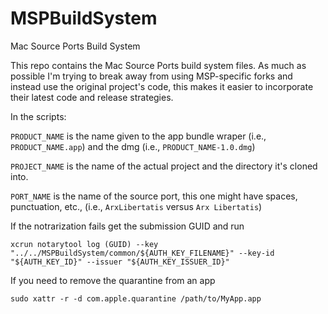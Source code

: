 # MSPBuildSystem
Mac Source Ports Build System

This repo contains the Mac Source Ports build system files. As much as possible I'm trying to break away from using MSP-specific forks and instead use the original project's code, this makes it easier to incorporate their latest code and release strategies. 

In the scripts:

`PRODUCT_NAME` is the name given to the app bundle wraper (i.e., `PRODUCT_NAME.app`) and the dmg (i.e., `PRODUCT_NAME-1.0.dmg`)

`PROJECT_NAME` is the name of the actual project and the directory it's cloned into. 

`PORT_NAME` is the name of the source port, this one might have spaces, punctuation, etc., (i.e., `ArxLibertatis` versus `Arx Libertatis`)

If the notrarization fails get the submission GUID and run

`xcrun notarytool log (GUID) --key "../../MSPBuildSystem/common/${AUTH_KEY_FILENAME}" --key-id "${AUTH_KEY_ID}" --issuer "${AUTH_KEY_ISSUER_ID}"`

If you need to remove the quarantine from an app

`sudo xattr -r -d com.apple.quarantine /path/to/MyApp.app`
